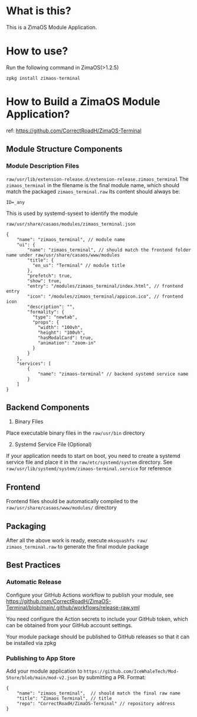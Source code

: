 # What is this?
This is a ZimaOS Module Application.

# How to use?
Run the following command in ZimaOS(>1.2.5)
```
zpkg install zimaos-terminal
```

# How to Build a ZimaOS Module Application?
ref: https://github.com/CorrectRoadH/ZimaOS-Terminal
## Module Structure Components
### Module Description Files
`raw/usr/lib/extension-release.d/extension-release.zimaos_terminal`
The `zimaos_terminal` in the filename is the final module name, which should match the packaged `zimaos_terminal.raw`
Its content should always be:
```
ID=_any
```
This is used by systemd-sysext to identify the module

`raw/usr/share/casaos/modules/zimaos_terminal.json`
```
{
    "name": "zimaos_terminal", // module name
    "ui": {
        "name": "zimaos_terminal", // should match the frontend folder name under raw/usr/share/casaos/www/modules
        "title": {
          "en_us": "Terminal" // module title
        },
        "prefetch": true,
        "show": true,
        "entry": "/modules/zimaos_terminal/index.html", // frontend entry
        "icon": "/modules/zimaos_terminal/appicon.ico", // frontend icon
        "description": "", 
        "formality": {
          "type": "newtab",
          "props": {
            "width": "100vh",
            "height": "100vh",
            "hasModalCard": true,
            "animation": "zoom-in"
          }
        }
    },
    "services": [
        {
            "name": "zimaos-terminal" // backend systemd service name
        }
    ]     
}
```

## Backend Components
1. Binary Files

Place executable binary files in the `raw/usr/bin` directory

2. Systemd Service File (Optional)

If your application needs to start on boot, you need to create a systemd service file and place it in the `raw/etc/systemd/system` directory. See `raw/usr/lib/systemd/system/zimaos-terminal.service` for reference

## Frontend
Frontend files should be automatically compiled to the `raw/usr/share/casaos/www/modules/` directory

## Packaging
After all the above work is ready, execute `mksquashfs raw/ zimaos_terminal.raw` to generate the final module package

## Best Practices
### Automatic Release
Configure your GitHub Actions workflow to publish your module, see https://github.com/CorrectRoadH/ZimaOS-Terminal/blob/main/.github/workflows/release-raw.yml

You need configure the Action secrets to include your GitHub token, which can be obtained from your GitHub account settings.

Your module package should be published to GitHub releases so that it can be installed via zpkg

### Publishing to App Store
Add your module application to `https://github.com/IceWhaleTech/Mod-Store/blob/main/mod-v2.json` by submitting a PR.
Format:
```
{
    "name": "zimaos_terminal",  // should match the final raw name
    "title": "Zimaos Terminal", // title
    "repo": "CorrectRoadH/ZimaOS-Terminal" // repository address
}
```